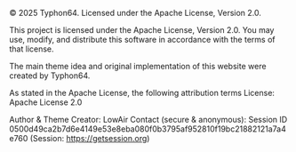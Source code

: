 © 2025 Typhon64. Licensed under the Apache License, Version 2.0.

This project is licensed under the Apache License, Version 2.0. You may use, modify, and distribute this software in accordance with the terms of that license.

The main theme idea and original implementation of this website were created by Typhon64.

As stated in the Apache License, the following attribution terms
License: Apache License 2.0

Author & Theme Creator: LowAir
Contact (secure & anonymous): Session ID 0500d49ca2b7d6e4149e53e8eba080f0b3795af952810f19bc21882121a7a4e760
(Session: https://getsession.org)
